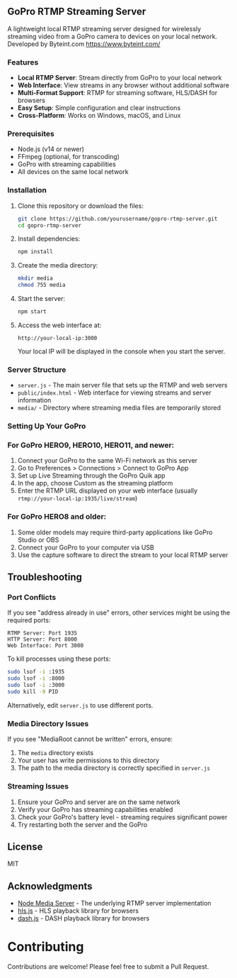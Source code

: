## GoPro RTMP Streaming Server

A lightweight local RTMP streaming server designed for wirelessly streaming video from a GoPro camera to devices on your local network.
Developed by Byteint.com https://www.byteint.com/


### Features

- **Local RTMP Server**: Stream directly from GoPro to your local network
- **Web Interface**: View streams in any browser without additional software
- **Multi-Format Support**: RTMP for streaming software, HLS/DASH for browsers
- **Easy Setup**: Simple configuration and clear instructions
- **Cross-Platform**: Works on Windows, macOS, and Linux

### Prerequisites

- Node.js (v14 or newer)
- FFmpeg (optional, for transcoding)
- GoPro with streaming capabilities
- All devices on the same local network

### Installation

1. Clone this repository or download the files:
   ```bash
   git clone https://github.com/yourusername/gopro-rtmp-server.git
   cd gopro-rtmp-server
   ```

2. Install dependencies:
   ```bash
   npm install
   ```

3. Create the media directory:
   ```bash
   mkdir media
   chmod 755 media
   ```

4. Start the server:
   ```bash
   npm start
   ```

5. Access the web interface at:
   ```
   http://your-local-ip:3000
   ```
   Your local IP will be displayed in the console when you start the server.

### Server Structure

- `server.js` - The main server file that sets up the RTMP and web servers
- `public/index.html` - Web interface for viewing streams and server information
- `media/` - Directory where streaming media files are temporarily stored

### Setting Up Your GoPro

### For GoPro HERO9, HERO10, HERO11, and newer:

1. Connect your GoPro to the same Wi-Fi network as this server
2. Go to Preferences > Connections > Connect to GoPro App
3. Set up Live Streaming through the GoPro Quik app
4. In the app, choose Custom as the streaming platform
5. Enter the RTMP URL displayed on your web interface (usually `rtmp://your-local-ip:1935/live/stream`)

### For GoPro HERO8 and older:

1. Some older models may require third-party applications like GoPro Studio or OBS
2. Connect your GoPro to your computer via USB
3. Use the capture software to direct the stream to your local RTMP server

## Troubleshooting

### Port Conflicts

If you see "address already in use" errors, other services might be using the required ports:
```
RTMP Server: Port 1935
HTTP Server: Port 8000
Web Interface: Port 3000
```

To kill processes using these ports:
```bash
sudo lsof -i :1935
sudo lsof -i :8000
sudo lsof -i :3000
sudo kill -9 PID
```

Alternatively, edit `server.js` to use different ports.

### Media Directory Issues

If you see "MediaRoot cannot be written" errors, ensure:
1. The `media` directory exists
2. Your user has write permissions to this directory
3. The path to the media directory is correctly specified in `server.js`

### Streaming Issues

1. Ensure your GoPro and server are on the same network
2. Verify your GoPro has streaming capabilities enabled
3. Check your GoPro's battery level - streaming requires significant power
4. Try restarting both the server and the GoPro

## License

MIT

## Acknowledgments

- [Node Media Server](https://github.com/illuspas/Node-Media-Server) - The underlying RTMP server implementation
- [hls.js](https://github.com/video-dev/hls.js/) - HLS playback library for browsers
- [dash.js](https://github.com/Dash-Industry-Forum/dash.js) - DASH playback library for browsers

# Contributing

Contributions are welcome! Please feel free to submit a Pull Request.
